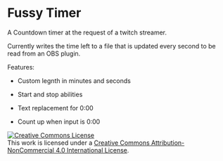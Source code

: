 Fussy Timer
======

A Countdown timer at the request of a twitch streamer.

Currently writes the time left to a file that is updated every second to be read from an OBS plugin.


Features:

-   Custom legnth in minutes and seconds 
  
-   Start and stop abilities
  
-   Text replacement for 0:00
  
-   Count up when input is 0:00
  

  <a rel="license" href="http://creativecommons.org/licenses/by-nc/4.0/"><img alt="Creative Commons License" style="border-width:0" src="https://i.creativecommons.org/l/by-nc/4.0/88x31.png" /></a><br />This work is licensed under a <a rel="license" href="http://creativecommons.org/licenses/by-nc/4.0/">Creative Commons Attribution-NonCommercial 4.0 International License</a>.